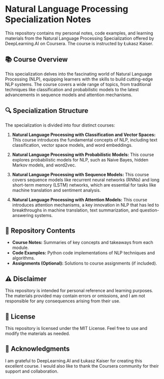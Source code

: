 # Natural Language Processing Specialization Notes

This repository contains my personal notes, code examples, and learning materials from the Natural Language Processing Specialization offered by DeepLearning.AI on Coursera. The course is instructed by Łukasz Kaiser.

## 📚 Course Overview

This specialization delves into the fascinating world of Natural Language Processing (NLP), equipping learners with the skills to build cutting-edge NLP systems. The course covers a wide range of topics, from traditional techniques like classification and probabilistic models to the latest advancements in sequence models and attention mechanisms.

## 🔍 Specialization Structure

The specialization is divided into four distinct courses:

1.  **Natural Language Processing with Classification and Vector Spaces:** This course introduces the fundamental concepts of NLP, including text classification, vector space models, and word embeddings.

2.  **Natural Language Processing with Probabilistic Models:**  This course explores probabilistic models for NLP, such as Naive Bayes, hidden Markov models, and word2vec.

3.  **Natural Language Processing with Sequence Models:** This course covers sequence models like recurrent neural networks (RNNs) and long short-term memory (LSTM) networks, which are essential for tasks like machine translation and sentiment analysis.

4.  **Natural Language Processing with Attention Models:** This course introduces attention mechanisms, a key innovation in NLP that has led to breakthroughs in machine translation, text summarization, and question-answering systems.

## 📁 Repository Contents

*   **Course Notes:** Summaries of key concepts and takeaways from each module.
*   **Code Examples:** Python code implementations of NLP techniques and algorithms.
*   **Assignments (Optional):** Solutions to course assignments (if included).

## ⚠️ Disclaimer

This repository is intended for personal reference and learning purposes. The materials provided may contain errors or omissions, and I am not responsible for any consequences arising from their use.

## 📜 License

This repository is licensed under the MIT License. Feel free to use and modify the materials as needed.

## 🙏 Acknowledgments

I am grateful to DeepLearning.AI and Łukasz Kaiser for creating this excellent course. I would also like to thank the Coursera community for their support and collaboration.
